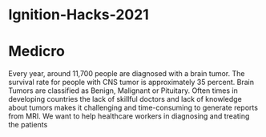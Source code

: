# Ignition-Hacks-2021
# Medicro 
<p> Every year, around 11,700 people are diagnosed with a brain tumor. The survival rate for people with CNS tumor is approximately 35 percent.
Brain Tumors are classified as Benign, Malignant or Pituitary. Often times in developing countries the lack of skillful doctors and lack of 
knowledge about tumors makes it challenging and time-consuming to generate reports from MRI. We want to help healthcare workers in diagnosing and treating the patients
